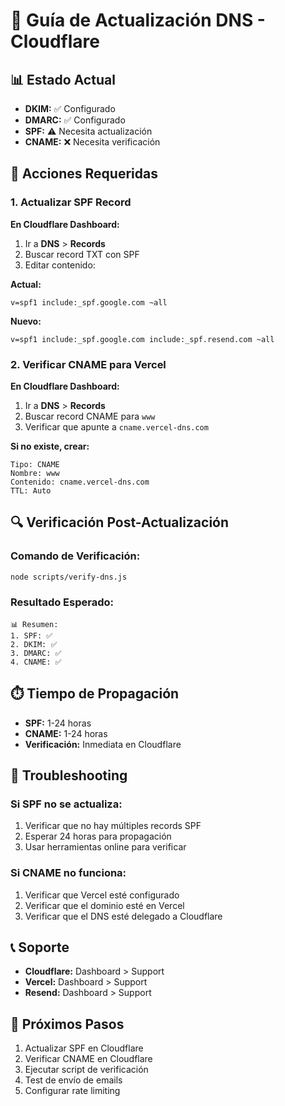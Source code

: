 # 🔧 Guía de Actualización DNS - Cloudflare

## 📊 Estado Actual
- **DKIM:** ✅ Configurado
- **DMARC:** ✅ Configurado  
- **SPF:** ⚠️ Necesita actualización
- **CNAME:** ❌ Necesita verificación

## 🎯 Acciones Requeridas

### **1. Actualizar SPF Record**

**En Cloudflare Dashboard:**
1. Ir a **DNS** > **Records**
2. Buscar record TXT con SPF
3. Editar contenido:

**Actual:**
```
v=spf1 include:_spf.google.com ~all
```

**Nuevo:**
```
v=spf1 include:_spf.google.com include:_spf.resend.com ~all
```

### **2. Verificar CNAME para Vercel**

**En Cloudflare Dashboard:**
1. Ir a **DNS** > **Records**
2. Buscar record CNAME para `www`
3. Verificar que apunte a `cname.vercel-dns.com`

**Si no existe, crear:**
```
Tipo: CNAME
Nombre: www
Contenido: cname.vercel-dns.com
TTL: Auto
```

## 🔍 Verificación Post-Actualización

### **Comando de Verificación:**
```bash
node scripts/verify-dns.js
```

### **Resultado Esperado:**
```
📊 Resumen:
1. SPF: ✅
2. DKIM: ✅  
3. DMARC: ✅
4. CNAME: ✅
```

## ⏱️ Tiempo de Propagación
- **SPF:** 1-24 horas
- **CNAME:** 1-24 horas
- **Verificación:** Inmediata en Cloudflare

## 🚨 Troubleshooting

### **Si SPF no se actualiza:**
1. Verificar que no hay múltiples records SPF
2. Esperar 24 horas para propagación
3. Usar herramientas online para verificar

### **Si CNAME no funciona:**
1. Verificar que Vercel esté configurado
2. Verificar que el dominio esté en Vercel
3. Verificar que el DNS esté delegado a Cloudflare

## 📞 Soporte
- **Cloudflare:** Dashboard > Support
- **Vercel:** Dashboard > Support
- **Resend:** Dashboard > Support

## 🎯 Próximos Pasos
1. Actualizar SPF en Cloudflare
2. Verificar CNAME en Cloudflare
3. Ejecutar script de verificación
4. Test de envío de emails
5. Configurar rate limiting
